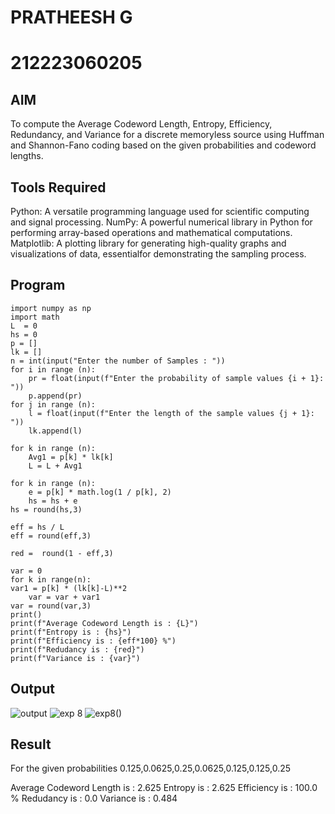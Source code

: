 # PRATHEESH G
# 212223060205

## AIM
To compute the Average Codeword Length, Entropy, Efficiency, Redundancy, and Variance for a discrete memoryless source 
using Huffman and Shannon-Fano coding based on the given probabilities and codeword lengths.
## Tools Required
Python: A versatile programming language used for scientific computing and signal processing.
NumPy: A powerful numerical library in Python for performing array-based operations and mathematical computations.
Matplotlib: A plotting library for generating high-quality graphs and visualizations of data, essentialfor demonstrating the sampling process.
      
## Program
```
import numpy as np
import math 
L  = 0
hs = 0
p = []
lk = []
n = int(input("Enter the number of Samples : "))
for i in range (n): 
    pr = float(input(f"Enter the probability of sample values {i + 1}: "))  
    p.append(pr)
for j in range (n): 
    l = float(input(f"Enter the length of the sample values {j + 1}: "))  
    lk.append(l)

for k in range (n):
    Avg1 = p[k] * lk[k]
    L = L + Avg1

for k in range (n):
    e = p[k] * math.log(1 / p[k], 2)
    hs = hs + e
hs = round(hs,3)

eff = hs / L
eff = round(eff,3)

red =  round(1 - eff,3) 

var = 0
for k in range(n):
var1 = p[k] * (lk[k]-L)**2
    var = var + var1
var = round(var,3)
print()
print(f"Average Codeword Length is : {L}")
print(f"Entropy is : {hs}")
print(f"Efficiency is : {eff*100} %")
print(f"Redudancy is : {red}")
print(f"Variance is : {var}")
```
## Output 
![output ](https://github.com/user-attachments/assets/d9a7414a-2672-4522-8a3a-bcafb45dcdbf)
![exp 8](https://github.com/user-attachments/assets/4fd7fdd4-d7b9-4d73-a070-996c5de65552)
![exp8()](https://github.com/user-attachments/assets/9b5ffc77-8921-478b-b29e-a920580fb895)

## Result 
For the given probabilities 
0.125,0.0625,0.25,0.0625,0.125,0.125,0.25

Average Codeword Length is : 2.625
Entropy is : 2.625
Efficiency is : 100.0 %
Redudancy is : 0.0
Variance is : 0.484
